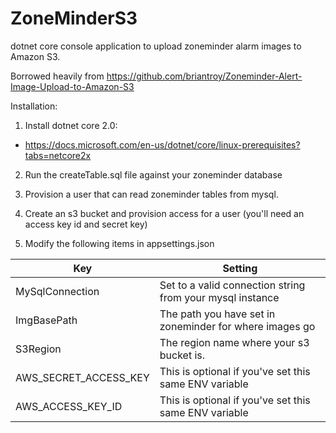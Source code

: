 # ZoneMinderS3

dotnet core console application to upload zoneminder alarm images to Amazon S3.

Borrowed heavily from https://github.com/briantroy/Zoneminder-Alert-Image-Upload-to-Amazon-S3

Installation:

1) Install dotnet core 2.0:

- https://docs.microsoft.com/en-us/dotnet/core/linux-prerequisites?tabs=netcore2x

2) Run the createTable.sql file against your zoneminder database

3) Provision a user that can read zoneminder tables from mysql.

4) Create an s3 bucket and provision access for a user (you'll need an access key id and secret key)

4) Modify the following items in appsettings.json

Key | Setting
------------ | -------------
MySqlConnection | Set to a valid connection string from your mysql instance
ImgBasePath | The path you have set in zoneminder for where images go
S3Region | The region name where your s3 bucket is.
AWS_SECRET_ACCESS_KEY | This is optional if you've set this same ENV variable
AWS_ACCESS_KEY_ID | This is optional if you've set this same ENV variable
